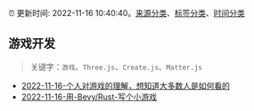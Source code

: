 :alarm_clock: 更新时间: 2022-11-16 10:40:40。[来源分类](../README.md)、[标签分类](../TAGS.md)、[时间分类](../TIMELINE.md)

## 游戏开发


> 关键字：`游戏`、`Three.js`、`Create.js`、`Matter.js`



- [2022-11-16-个人对游戏的理解，想知道大多数人是如何看的](https://www.v2ex.com/t/895741) 
- [2022-11-16-用-Bevy/Rust-写个小游戏](https://toutiao.io/k/vhb7ptk) 